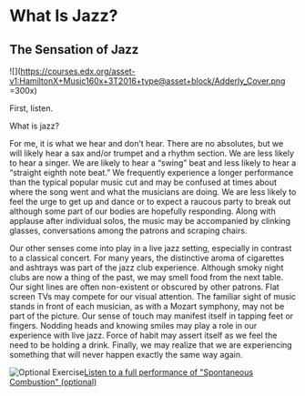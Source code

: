# What Is Jazz?
## The Sensation of Jazz
![](https://courses.edx.org/asset-v1:HamiltonX+Music160x+3T2016+type@asset+block/Adderly_Cover.png =300x)

First, listen.

What is jazz?

For me, it is what we hear and don’t hear. There are no absolutes, but we will likely hear a sax and/or trumpet and a rhythm section. We are less likely to hear a singer. We are likely to hear a “swing” beat and less likely to hear a “straight eighth note beat.” We frequently experience a longer performance than the typical popular music cut and may be confused at times about where the song went and what the musicians are doing. We are less likely to feel the urge to get up and dance or to expect a raucous party to break out although some part of our bodies are hopefully responding. Along with applause after individual solos, the music may be accompanied by clinking glasses, conversations among the patrons and scraping chairs.

Our other senses come into play in a live jazz setting, especially in contrast to a classical concert. For many years, the distinctive aroma of cigarettes and ashtrays was part of the jazz club experience. Although smoky night clubs are now a thing of the past, we may smell food from the next table. Our sight lines are often non-existent or obscured by other patrons. Flat screen TVs may compete for our visual attention. The familiar sight of music stands in front of each musician, as with a Mozart symphony, may not be part of the picture. Our sense of touch may manifest itself in tapping feet or fingers. Nodding heads and knowing smiles may play a role in our experience with live jazz. Force of habit may assert itself as we feel the need to be holding a drink. Finally, we may realize that we are experiencing something that will never happen exactly the same way again.

![](https://courses.edx.org/asset-v1:HamiltonX+Music160x+3T2016+type@asset+block/TagIT.png "Optional Exercise")[Listen to a full performance of "Spontaneous Combustion" (optional)](https://youtu.be/81LPHKdFR1I)
<!--stackedit_data:
eyJoaXN0b3J5IjpbLTI4NjQ4MjI0MSwtNTU5ODAxNTk5LC0yMD
g4NzQ2NjEyXX0=
-->